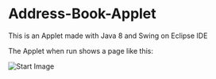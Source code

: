 # Address-Book-Applet
This is an Applet made with Java 8 and Swing on Eclipse IDE

The Applet when run shows a page like this: 


![Start Image](https://github.com/insane2899/Address-Book-Applet/images/start1.png?raw=true "Start Image")

